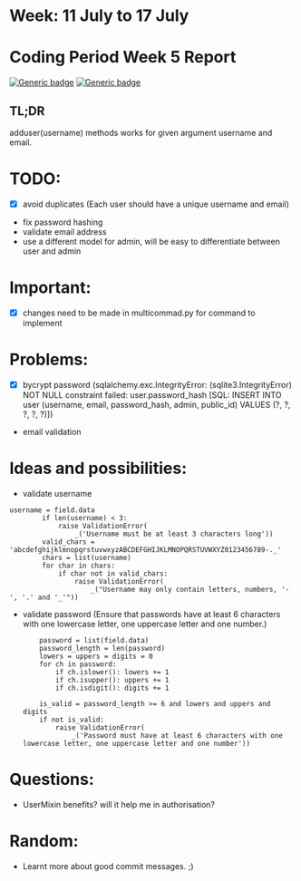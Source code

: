 # Week: 11 July to 17 July
# Coding Period Week 5 Report
[![Generic badge](https://img.shields.io/badge/Status-In_Progress-<>.svg)](https://shields.io/)
[![Generic badge](https://img.shields.io/badge/Last_Updated_(IST)-July_13,_2022-e10b95.svg)](https://shields.io/)

## TL;DR
adduser(username) methods works for given argument username and email.
# TODO:
- [x] avoid duplicates (Each user should have a unique username and email)
- fix password hashing
- validate email address
- use a different model for admin, will be easy to differentiate between user and admin
# Important: 
- [x] changes need to be made in multicommad.py for command to implement
# Problems:
- [x] bycrypt password (sqlalchemy.exc.IntegrityError: (sqlite3.IntegrityError) NOT NULL constraint failed: user.password_hash
[SQL: INSERT INTO user (username, email, password_hash, admin, public_id) VALUES (?, ?, ?, ?, ?)])
- email validation
# Ideas and possibilities:
- validate username 
```
username = field.data
        if len(username) < 3:
            raise ValidationError(
                _('Username must be at least 3 characters long'))
        valid_chars = 'abcdefghijklmnopqrstuvwxyzABCDEFGHIJKLMNOPQRSTUVWXYZ0123456789-._'
        chars = list(username)
        for char in chars:
            if char not in valid_chars:
                raise ValidationError(
                    _("Username may only contain letters, numbers, '-', '.' and '_'"))
```
- validate password (Ensure that passwords have at least 6 characters with one lowercase letter, one uppercase letter and one number.)
    ```
        password = list(field.data)
        password_length = len(password)
        lowers = uppers = digits = 0
        for ch in password:
            if ch.islower(): lowers += 1
            if ch.isupper(): uppers += 1
            if ch.isdigit(): digits += 1

        is_valid = password_length >= 6 and lowers and uppers and digits
        if not is_valid:
            raise ValidationError(
                _('Password must have at least 6 characters with one lowercase letter, one uppercase letter and one number'))
    ```

# Questions:
- UserMixin benefits? will it help me in authorisation?
# Random:
- Learnt more about good commit messages. ;)
